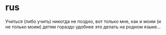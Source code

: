 rus
===
Учиться (либо учить) никогда не поздно, вот только мне, как и моим (и не только моим) 
детям гораздо удобнее это делать на родном языке...
